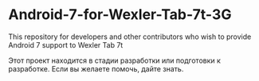 # Android-7-for-Wexler-Tab-7t-3G
This repository for developers and other contributors who wish to provide Android 7 support to Wexler Tab 7t

Этот проект находится в стадии разработки или подготовки к разработке. Если вы желаете помочь, дайте знать.
